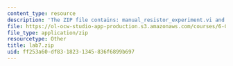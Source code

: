 ```yaml
---
content_type: resource
description: 'The ZIP file contains: manual_resistor_experiment.vi and resistor_experiment.vi.'
file: https://ol-ocw-studio-app-production.s3.amazonaws.com/courses/6-071j-introduction-to-electronics-signals-and-measurement-spring-2006/ff253a60df8318231345836f6899b697_lab7.zip
file_type: application/zip
resourcetype: Other
title: lab7.zip
uid: ff253a60-df83-1823-1345-836f6899b697
---
```

